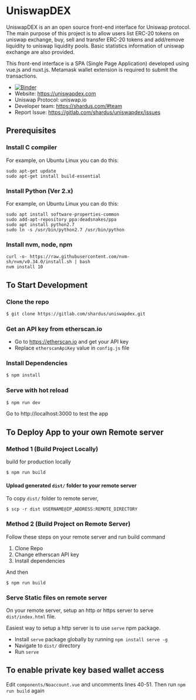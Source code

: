 # UniswapDEX

UniswapDEX is an an open source front-end interface for Uniswap protocol. The main purpose of this project is to allow users list ERC-20 tokens on uniswap exchange, buy, sell and transfer ERC-20 tokens and add/remove liquidity to uniswap liquidity pools. Basic statistics information of uniswap exchange are also provided.

This front-end interface is a SPA (Single Page Application) developed using vue.js and nuxt.js. Metamask wallet extension is required to submit the transactions.

- [![Binder](https://mybinder.org/badge_logo.svg)](https://mybinder.org/v2/gh/amis-erc20/amiswapdex/master)
- Website: https://uniswapdex.com
- Uniswap Protocol: uniswap.io
- Developer team: https://shardus.com/#team
- Report Issue: https://gitlab.com/shardus/uniswapdex/issues

## Prerequisites
### Install C compiler
For example, on Ubuntu Linux you can do this:
```
sudo apt-get update
sudo apt-get install build-essential
 ```

### Install Python (Ver 2.x)
For example, on Ubuntu Linux you can do this:
```
sudo apt install software-properties-common
sudo add-apt-repository ppa:deadsnakes/ppa
sudo apt install python2.7
sudo ln -s /usr/bin/python2.7 /usr/bin/python
```

### Install nvm, node, npm
```
curl -o- https://raw.githubusercontent.com/nvm-sh/nvm/v0.34.0/install.sh | bash
nvm install 10
```

## To Start Development

### Clone the repo

```bash
$ git clone https://gitlab.com/shardus/uniswapdex.git
```

### Get an API key from etherscan.io

- Go to https://etherscan.io and get your API key
- Replace `etherscanApiKey` value in `config.js` file

### Install Dependencies

```bash
$ npm install
```

### Serve with hot reload

```bash
$ npm run dev
```

Go to http://localhost:3000 to test the app

## To Deploy App to your own Remote server

### Method 1 (Build Project Locally)

build for production locally

```
$ npm run build
```

#### Upload generated `dist/` folder to your remote server

To copy `dist/` folder to remote server,

```
$ scp -r dist USERNAME@IP_ADDRESS:REMOTE_DIRECTORY
```

### Method 2 (Build Project on Remote Server)

Follow these steps on your remote server and run build command

1. Clone Repo
2. Change etherscan API key
3. Install dependencies

And then

```
$ npm run build
```

### Serve Static files on remote server

On your remote server, setup an http or https server to serve `dist/index.html` file.

Easiest way to setup a http server is to use `serve` npm package.

- Install `serve` package globally by running `npm install serve -g`
- Navigate to `dist/` directory
- Run `serve`

## To enable private key based wallet access
Edit `components/Noaccount.vue` and uncomments lines 40-51. Then run `npm run build` again
